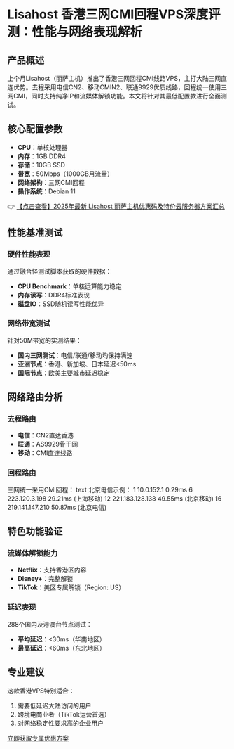 # Lisahost 香港三网CMI回程VPS深度评测：性能与网络表现解析

## 产品概述

上个月Lisahost（丽萨主机）推出了香港三网回程CMI线路VPS，主打大陆三网直连优势。去程采用电信CN2、移动CMIN2、联通9929优质线路，回程统一使用三网CMI，同时支持纯净IP和流媒体解锁功能。本文将针对其最低配置款进行全面测试。

## 核心配置参数

- **CPU**：单核处理器
- **内存**：1GB DDR4
- **存储**：10GB SSD
- **带宽**：50Mbps（1000GB月流量）
- **网络架构**：三网CMI回程
- **操作系统**：Debian 11

👉 [【点击查看】2025年最新 Lisahost 丽萨主机优惠码及特价云服务器方案汇总](https://bit.ly/lisazhuji)

## 性能基准测试

### 硬件性能表现
通过融合怪测试脚本获取的硬件数据：
- **CPU Benchmark**：单核运算能力稳定
- **内存读写**：DDR4标准表现
- **磁盘IO**：SSD随机读写性能优异

### 网络带宽测试
针对50M带宽的实测结果：
- **国内三网测试**：电信/联通/移动均保持满速
- **亚洲节点**：香港、新加坡、日本延迟<50ms
- **国际节点**：欧美主要城市延迟稳定

## 网络路由分析

### 去程路由
- **电信**：CN2直达香港
- **联通**：AS9929骨干网
- **移动**：CMI直连线路

### 回程路由
三网统一采用CMI回程：
text
北京电信示例：
1  10.0.152.1  0.29ms
6  223.120.3.198  29.21ms (上海移动)
12  221.183.128.138  49.55ms (北京移动)
16  219.141.147.210  50.87ms (北京电信)

## 特色功能验证

### 流媒体解锁能力
- **Netflix**：支持香港区内容
- **Disney+**：完整解锁
- **TikTok**：美区专属解锁（Region: US）

### 延迟表现
288个国内及港澳台节点测试：
- **平均延迟**：<30ms（华南地区）
- **最高延迟**：<60ms（东北地区）

## 专业建议

这款香港VPS特别适合：
1. 需要低延迟大陆访问的用户
2. 跨境电商业者（TikTok运营首选）
3. 对网络稳定性要求高的企业用户

[立即获取专属优惠方案](https://bit.ly/lisazhuji)